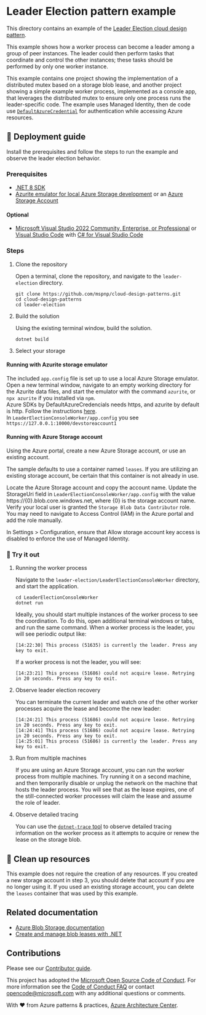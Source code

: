 ﻿# Leader Election pattern example

This directory contains an example of the [Leader Election cloud design pattern](https://learn.microsoft.com/azure/architecture/patterns/leader-election).

This example shows how a worker process can become a leader among a group of peer instances. The leader could then perform tasks that coordinate and control the other instances; these tasks should be performed by only one worker instance.

This example contains one project showing the implementation of a distributed mutex based on a storage blob lease, and another project showing a simple example worker process, implemented as a console app, that leverages the distributed mutex to ensure only one process runs the leader-specific code.
The example uses Managed Identity, then de code use [`DefaultAzureCredential`](https://learn.microsoft.com/dotnet/azure/sdk/authentication/#defaultazurecredential) for authentication while accessing Azure resources.

## :rocket: Deployment guide

Install the prerequisites and follow the steps to run the example and observe the leader election behavior.

### Prerequisites

- [.NET 8 SDK](https://dotnet.microsoft.com/download/dotnet/8.0)
- [Azurite emulator for local Azure Storage development](https://learn.microsoft.com/azure/storage/common/storage-use-azurite) or an [Azure Storage Account](https://learn.microsoft.com/azure/storage/common/storage-account-create)

#### Optional

- [Microsoft Visual Studio 2022 Community, Enterprise, or Professional](https://visualstudio.microsoft.com/) or [Visual Studio Code](https://code.visualstudio.com/) with [C# for Visual Studio Code](https://marketplace.visualstudio.com/items?itemName=ms-dotnettools.csharp)

### Steps

1. Clone the repository

   Open a terminal, clone the repository, and navigate to the `leader-election` directory.

   ```shell
   git clone https://github.com/mspnp/cloud-design-patterns.git
   cd cloud-design-patterns
   cd leader-election
   ```

1. Build the solution

   Using the existing terminal window, build the solution.

   ```shell
   dotnet build
   ```

1. Select your storage

#### Running with Azurite storage emulator

   The included `app.config` file is set up to use a local Azure Storage emulator. Open a new terminal window, navigate to an empty working directory for the Azurite data files, and start the emulator with the command `azurite`, or `npx azurite` if you installed via `npm`.  
   Azure SDKs by DefaultAzureCredencials needs https, and azurite by default is http. Follow the instructions [here](https://learn.microsoft.com/azure/storage/common/storage-use-azurite?tabs=visual-studio%2Cblob-storage#azure-sdks).  
   In `LeaderElectionConsoleWorker/app.config` you see `https://127.0.0.1:10000/devstoreaccount1`

#### Running with Azure Storage account

   Using the Azure portal, create a new Azure Storage account, or use an existing account.

   The sample defaults to use a container named `leases`. If you are utilizing an existing storage account, be certain that this container is not already in use.

   Locate the Azure Storage account and copy the account name. Update the StorageUri field in `LeaderElectionConsoleWorker/app.config` with the value https://{0}.blob.core.windows.net, where {0} is the storage account name. Verify your local user is granted the `Storage Blob Data Contributor` role. You may need to navigate to Access Control (IAM) in the Azure portal and add the role manually.

   In Settings > Configuration, ensure that Allow storage account key access is disabled to enforce the use of Managed Identity.

### :checkered_flag: Try it out

1. Running the worker process

   Navigate to the `leader-election/LeaderElectionConsoleWorker` directory, and start the application.

   ```shell
   cd LeaderElectionConsoleWorker
   dotnet run
   ```

   Ideally, you should start multiple instances of the worker process to see the coordination. To do this, open additional terminal windows or tabs, and run the same command. When a worker process is the leader, you will see periodic output like:

   ```output
   [14:22:30] This process (51635) is currently the leader. Press any key to exit.
   ```

   If a worker process is not the leader, you will see:

   ```output
   [14:23:21] This process (51686) could not acquire lease. Retrying in 20 seconds. Press any key to exit.
   ```

1. Observe leader election recovery

   You can terminate the current leader and watch one of the other worker processes acquire the lease and become the new leader:

   ```output
   [14:24:21] This process (51686) could not acquire lease. Retrying in 20 seconds. Press any key to exit.
   [14:24:41] This process (51686) could not acquire lease. Retrying in 20 seconds. Press any key to exit.
   [14:25:01] This process (51686) is currently the leader. Press any key to exit.
   ```

1. Run from multiple machines

   If you are using an Azure Storage account, you can run the worker process from multiple machines. Try running it on a second machine, and then temporarily disable or unplug the network on the machine that hosts the leader process. You will see that as the lease expires, one of the still-connected worker processes will claim the lease and assume the role of leader.

1. Observe detailed tracing

   You can use the [`dotnet-trace` tool](https://learn.microsoft.com/dotnet/core/diagnostics/dotnet-trace) to observe detailed tracing information on the worker process as it attempts to acquire or renew the lease on the storage blob.

## :broom: Clean up resources

This example does not require the creation of any resources. If you created a new storage account in step 3, you should delete that account if you are no longer using it. If you used an existing storage account, you can delete the `leases` container that was used by this example.

## Related documentation

- [Azure Blob Storage documentation](https://learn.microsoft.com/azure/storage/blobs/storage-blobs-introduction)
- [Create and manage blob leases with .NET](https://learn.microsoft.com/azure/storage/blobs/storage-blob-lease)

## Contributions

Please see our [Contributor guide](../CONTRIBUTING.md).

This project has adopted the [Microsoft Open Source Code of Conduct](https://opensource.microsoft.com/codeofconduct/). For more information see the [Code of Conduct FAQ](https://opensource.microsoft.com/codeofconduct/faq/) or contact <opencode@microsoft.com> with any additional questions or comments.

With :heart: from Azure patterns & practices, [Azure Architecture Center](https://azure.com/architecture).
